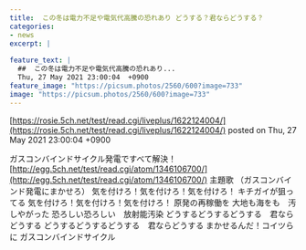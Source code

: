 ```yaml
---
title:  この冬は電力不足や電気代高騰の恐れあり どうする？君ならどうする？ 
categories:
- news
excerpt: |
  
feature_text: |
  ##  この冬は電力不足や電気代高騰の恐れあり...
  Thu, 27 May 2021 23:00:04  +0900
feature_image: "https://picsum.photos/2560/600?image=733"
image: "https://picsum.photos/2560/600?image=733"
---
```


[https://rosie.5ch.net/test/read.cgi/liveplus/1622124004/](https://rosie.5ch.net/test/read.cgi/liveplus/1622124004/)
posted on Thu, 27 May 2021 23:00:04  +0900

<!--more-->

ガスコンバインドサイクル発電ですべて解決！ [http://egg.5ch.net/test/read.cgi/atom/1346106700/](http://egg.5ch.net/test/read.cgi/atom/1346106700/) 主題歌 （ガスコンバインド発電にまかせろ） 気を付けろ！気を付けろ！気を付けろ！ キチガイが狙ってる 気を付けろ！気を付けろ！気を付けろ！ 原発の再稼働を 大地も海をも　汚しやがった 恐ろしい恐ろしい　放射能汚染 どうするどうするどうする　君ならどうする どうするどうするどうする　君ならどうする まかせるんだ！コイツらに ガスコンバインドサイクル
